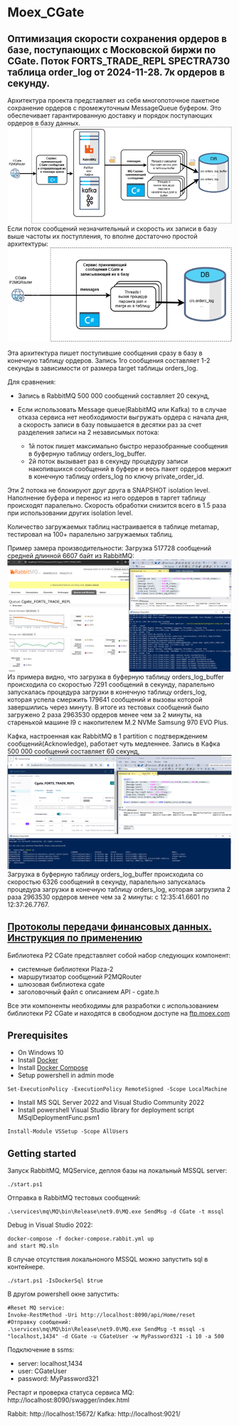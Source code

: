 # Moex_CGate

## Оптимизация скорости сохранения ордеров в базе, поступающих с Московской биржи по CGate. Поток FORTS_TRADE_REPL SPECTRA730 таблица order_log от 2024-11-28. 7к ордеров в секунду.

Архитектура проекта представляет из себя многопоточное пакетное сохранение ордеров с промежуточным MessageQueue буфером. Это обеспечивает гарантированную доставку и порядок поступающих ордеров в базу данных.
![Многопоточная архитектура сохранения ордеров moex в базе](./doc/schema.png)
Если поток сообщений незначительный и скорость их записи в базу выше частоты их поступления, то вполне достаточно простой архитектуры:
![простая архитектура сохранения ордеров moex в базе](./doc/schemaSimple.png)

Эта архитектура пишет поступившие сообщения сразу в базу в конечную таблицу ордеров. Запись 1го сообщения составляет 1-2 секунды в зависимости от размера target таблицы orders_log.

Для сравнения:

- Запись в RabbitMQ 500 000 сообщений составляет 20 секунд,
- Если использовать Message queue(RabbitMQ или Kafka) то в случае отказа сервиса нет необходимости выгружать ордера с начала дня, а скорость записи в базу повышается в десятки раз за счет разделения записи на 2 независымых потока:

  - 1й поток пишет максимально быстро неразобранные сообщения в буферную таблицу orders_log_buffer.
  - 2й поток вызывает раз в секунду процедуру записи накопившихся сообщений в буфере и весь пакет ордеров мержит в конечную таблицу orders_log по ключу private_order_id.

Эти 2 потока не блокируют друг друга в SNAPSHOT isolation level. Наполнение буфера и перенос из него ордеров в таргет таблицу происходят паралельно. Скорость обработки снизится всего в 1.5 раза при использовании других isolation level.

Количество загружаемых таблиц настраивается в таблице metamap, тестировал на 100+ паралельно загружаемых таблиц.

Пример замера производительности: Загрузка 517728 сообщений средней длинной 6607 байт из RabbitMQ:
![Многопоточная архитектура сохранения ордеров на Rabbit](./doc/rabbit_perf.png)
Из примера видно, что загрузка в буферную таблицу orders_log_buffer происходила со скоростью 7291 сообщений в секунду, паралельно запускалась процедура загрузки в конечную таблицу orders_log, которая успела смержить 179641 сообщений и вызовы которой завершились через минуту. В итоге из тестовых сообщений было загружено 2 раза 2963530 ордеров менее чем за 2 минуты,
на старенькой машине I9 с накопителем M.2 NVMe Samsung 970 EVO Plus.

Кафка, настроенная как RabbitMQ в 1 partition c подтверждением сообщений(Acknowledge), работает чуть медленнее.
Запись в Кафка 500 000 сообщений составляет 60 секунд,
![Многопоточная архитектура сохранения ордеров на Rabbit](./doc/kafka_perf.png)
Загрузка в буферную таблицу orders_log_buffer происходила со скоростью 6326 сообщений в секунду, паралельно запускалась процедура загрузки в конечную таблицу orders_log, которая загрузила 2 раза 2963530 ордеров менее чем за 2 минуты: с 12:35:41.6601 по 12:37:26.7767.

## [Протоколы передачи финансовых данных. Инструкция по применению](https://habr.com/ru/companies/moex/articles/261369/)

 Библиотека P2 CGate представляет собой набор следующих компонент:

- системные библиотеки Plaza-2
- маршрутизатор сообщений P2MQRouter
- шлюзовая библиотека cgate
- заголовочный файл с описанием API - cgate.h

 Все эти компоненты необходимы для разработки с использованием библиотеки P2 CGate
 и находятся в свободном доступе на [ftp.moex.com](https://ftp.moex.com/pub/ClientsAPI/Spectra/CGate)

## Prerequisites

- On Windows 10
- Install [Docker](https://www.docker.com/)
- Install [Docker Compose](https://docs.docker.com/compose/install/)
- Setup powershell in admin mode

```
Set-ExecutionPolicy -ExecutionPolicy RemoteSigned -Scope LocalMachine
```

- Install  MS SQL Server 2022 and Visual Studio Community 2022
- Install powershell Visual Studio library for deployment script MSqlDeploymentFunc.psm1

```
Install-Module VSSetup -Scope AllUsers
```

## Getting started

Запуск RabbitMQ, MQService, деплоя базы на локальный MSSQL server:

```
./start.ps1
```

Отправка в RabbitMQ тестовых сообщений:

```
.\services\mq\MQ\bin\Release\net9.0\MQ.exe SendMsg -d CGate -t mssql
```

Debug in Visual Studio 2022:

```
docker-compose -f docker-compose.rabbit.yml up
and start MQ.sln
```

В случае отсутствия локальноного MSSQL можно запустить sql в контейнере.

```
./start.ps1 -IsDockerSql $true
```

В другом powershell окне запустить:

```
#Reset MQ service:
Invoke-RestMethod -Uri http://localhost:8090/api/Home/reset
#Отправку сообщений:
.\services\mq\MQ\bin\Release\net9.0\MQ.exe SendMsg -t mssql -s "localhost,1434" -d CGate -u CGateUser -w MyPassword321 -i 10 -a 500
```

Подключение в ssms:

- server: localhost,1434
- user: CGateUser
- password: MyPassword321

Рестарт и проверка статуса сервиса MQ:
http://localhost:8090/swagger/index.html

Rabbit: http://localhost:15672/
Kafka:  http://localhost:9021/
